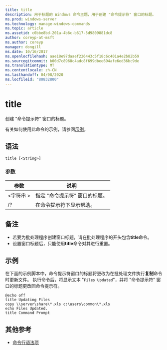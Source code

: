 ```yaml
---
title: title
description: 用于标题的 Windows 命令主题，用于创建 "命令提示符" 窗口的标题。
ms.prod: windows-server
ms.technology: manage-windows-commands
ms.topic: article
ms.assetid: c0bbe8bd-201a-4b6c-b617-5d9809881dc8
author: coreyp-at-msft
ms.author: coreyp
manager: dongill
ms.date: 10/16/2017
ms.openlocfilehash: aae18e97daaef226443c5f18c6c401a4e2b82b59
ms.sourcegitcommit: b00d7c8968c4adc8f699dbee694afe6ed36bc9de
ms.translationtype: MT
ms.contentlocale: zh-CN
ms.lasthandoff: 04/08/2020
ms.locfileid: "80832800"
---
```

# <a name="title"></a>title

创建 "命令提示符" 窗口的标题。

有关如何使用此命令的示例，请参阅[示例](#BKMK_examples)。

## <a name="syntax"></a>语法

```
title [<String>]
```

### <a name="parameters"></a>参数

|参数|说明|
|---------|-----------|
|\<字符串 >|指定 "命令提示符" 窗口的标题。|
|/?|在命令提示符下显示帮助。|

## <a name="remarks"></a>备注

-   若要为批处理程序创建窗口标题，请在批处理程序的开头包含**title**命令。
-   设置窗口标题后，只能使用**title**命令对其进行重置。

## <a name="examples"></a><a name=BKMK_examples></a>示例

在下面的示例脚本中，命令提示符窗口的标题将更改为在批处理文件执行**复制**命令时更新文件。 执行命令后，将显示文本 "`Files Updated`"，并将 "命令提示符" 窗口的标题更改回命令提示符。
```
@echo off
title Updating Files
copy \\server\share\*.xls c:\users\common\*.xls
echo Files Updated.
title Command Prompt
```

## <a name="additional-references"></a>其他参考

- [命令行语法项](command-line-syntax-key.md)